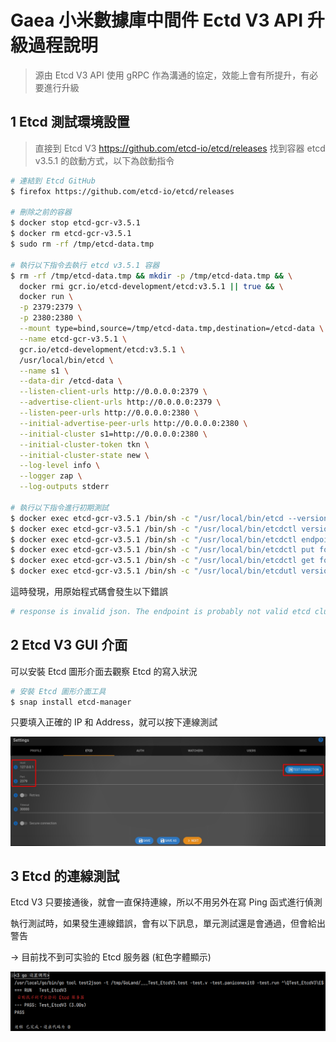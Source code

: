 # Gaea 小米數據庫中間件 Ectd V3 API 升級過程說明

> 源由 Etcd V3 API 使用 gRPC 作為溝通的協定，效能上會有所提升，有必要進行升級

## 1 Etcd 測試環境設置 

> 直接到 Etcd V3 https://github.com/etcd-io/etcd/releases 找到容器 etcd v3.5.1 的啟動方式，以下為啟動指令

```bash
# 連結到 Etcd GitHub
$ firefox https://github.com/etcd-io/etcd/releases

# 刪除之前的容器
$ docker stop etcd-gcr-v3.5.1
$ docker rm etcd-gcr-v3.5.1
$ sudo rm -rf /tmp/etcd-data.tmp

# 執行以下指令去執行 etcd v3.5.1 容器
$ rm -rf /tmp/etcd-data.tmp && mkdir -p /tmp/etcd-data.tmp && \
  docker rmi gcr.io/etcd-development/etcd:v3.5.1 || true && \
  docker run \
  -p 2379:2379 \
  -p 2380:2380 \
  --mount type=bind,source=/tmp/etcd-data.tmp,destination=/etcd-data \
  --name etcd-gcr-v3.5.1 \
  gcr.io/etcd-development/etcd:v3.5.1 \
  /usr/local/bin/etcd \
  --name s1 \
  --data-dir /etcd-data \
  --listen-client-urls http://0.0.0.0:2379 \
  --advertise-client-urls http://0.0.0.0:2379 \
  --listen-peer-urls http://0.0.0.0:2380 \
  --initial-advertise-peer-urls http://0.0.0.0:2380 \
  --initial-cluster s1=http://0.0.0.0:2380 \
  --initial-cluster-token tkn \
  --initial-cluster-state new \
  --log-level info \
  --logger zap \
  --log-outputs stderr

# 執行以下指令進行初期測試
$ docker exec etcd-gcr-v3.5.1 /bin/sh -c "/usr/local/bin/etcd --version"
$ docker exec etcd-gcr-v3.5.1 /bin/sh -c "/usr/local/bin/etcdctl version"
$ docker exec etcd-gcr-v3.5.1 /bin/sh -c "/usr/local/bin/etcdctl endpoint health"
$ docker exec etcd-gcr-v3.5.1 /bin/sh -c "/usr/local/bin/etcdctl put foo bar"
$ docker exec etcd-gcr-v3.5.1 /bin/sh -c "/usr/local/bin/etcdctl get foo"
$ docker exec etcd-gcr-v3.5.1 /bin/sh -c "/usr/local/bin/etcdutl version"
```

這時發現，用原始程式碼會發生以下錯誤

```bash
# response is invalid json. The endpoint is probably not valid etcd cluster endpoint.
```

## 2 Etcd V3 GUI 介面

可以安裝 Etcd 圖形介面去觀察 Etcd 的寫入狀況

```bash
# 安裝 Etcd 圖形介面工具
$ snap install etcd-manager
```

只要填入正確的 IP 和 Address，就可以按下連線測試

<img src="./assets/image-20220113164918661.png" alt="image-20220113164918661" style="zoom:80%;" />

## 3 Etcd 的連線測試

Etcd V3 只要接通後，就會一直保持連線，所以不用另外在寫 Ping 函式進行偵測

執行測試時，如果發生連線錯誤，會有以下訊息，單元測試還是會通過，但會給出警告

-> 目前找不到可实验的 Etcd 服务器 (紅色字體顯示)

<img src="./assets/image-20220113163203011.png" alt="image-20220113163203011" style="zoom:80%;" /> 



